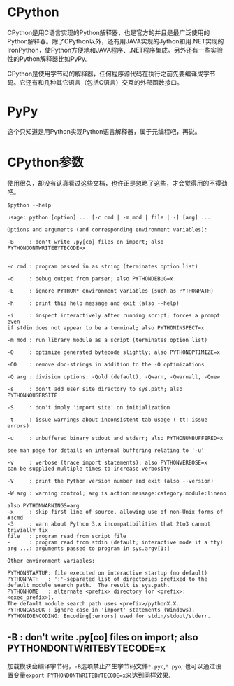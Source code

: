 # CPython

CPython是用C语言实现的Python解释器，也是官方的并且是最广泛使用的Python解释器。除了CPython以外，还有用JAVA实现的Jython和用.NET实现的IronPython，使Python方便地和JAVA程序、.NET程序集成。另外还有一些实验性的Python解释器比如PyPy。

CPython是使用字节码的解释器，任何程序源代码在执行之前先要编译成字节码。它还有和几种其它语言（包括C语言）交互的外部函数接口。

# PyPy

这个只知道是用Python实现Python语言解释器，属于元编程吧，再说。



# CPython参数

使用很久，却没有认真看过这些文档，也许正是忽略了这些，才会觉得用的不得劲吧。

```shell
$python --help

usage: python [option] ... [-c cmd | -m mod | file | -] [arg] ...

Options and arguments (and corresponding environment variables):

-B     : don't write .py[co] files on import; also PYTHONDONTWRITEBYTECODE=x


-c cmd : program passed in as string (terminates option list)

-d     : debug output from parser; also PYTHONDEBUG=x

-E     : ignore PYTHON* environment variables (such as PYTHONPATH)

-h     : print this help message and exit (also --help)

-i     : inspect interactively after running script; forces a prompt even
if stdin does not appear to be a terminal; also PYTHONINSPECT=x

-m mod : run library module as a script (terminates option list)

-O     : optimize generated bytecode slightly; also PYTHONOPTIMIZE=x

-OO    : remove doc-strings in addition to the -O optimizations

-Q arg : division options: -Qold (default), -Qwarn, -Qwarnall, -Qnew

-s     : don't add user site directory to sys.path; also PYTHONNOUSERSITE

-S     : don't imply 'import site' on initialization

-t     : issue warnings about inconsistent tab usage (-tt: issue errors)

-u     : unbuffered binary stdout and stderr; also PYTHONUNBUFFERED=x

see man page for details on internal buffering relating to '-u'

-v     : verbose (trace import statements); also PYTHONVERBOSE=x
can be supplied multiple times to increase verbosity

-V     : print the Python version number and exit (also --version)

-W arg : warning control; arg is action:message:category:module:lineno

also PYTHONWARNINGS=arg
-x     : skip first line of source, allowing use of non-Unix forms of #!cmd
-3     : warn about Python 3.x incompatibilities that 2to3 cannot trivially fix
file   : program read from script file
-      : program read from stdin (default; interactive mode if a tty)
arg ...: arguments passed to program in sys.argv[1:]

Other environment variables:

PYTHONSTARTUP: file executed on interactive startup (no default)
PYTHONPATH   : ':'-separated list of directories prefixed to the
default module search path.  The result is sys.path.
PYTHONHOME   : alternate <prefix> directory (or <prefix>:<exec_prefix>).
The default module search path uses <prefix>/pythonX.X.
PYTHONCASEOK : ignore case in 'import' statements (Windows).
PYTHONIOENCODING: Encoding[:errors] used for stdin/stdout/stderr.
```

## -B : don't write .py[co] files on import; also PYTHONDONTWRITEBYTECODE=x

加载模块会编译字节码，``-B``选项禁止产生字节码文件``*.pyc``,``*.pyo``;
也可以通过设置变量``export PYTHONDONTWRITEBYTECODE=x``来达到同样效果.
